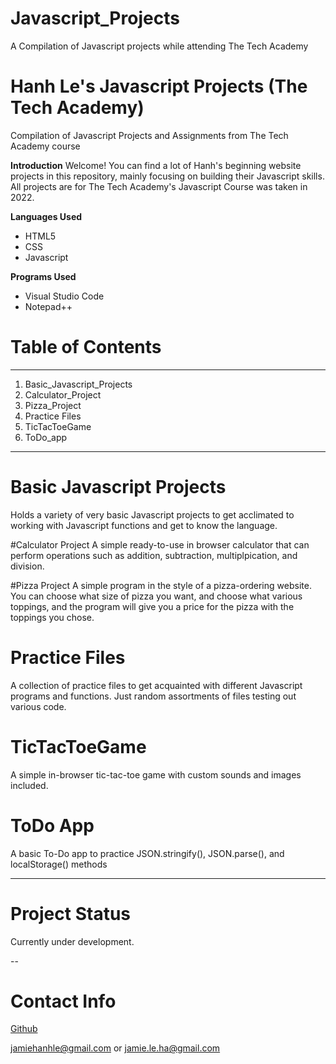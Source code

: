 # Javascript_Projects
A Compilation of Javascript projects while attending The Tech Academy

# Hanh Le's Javascript Projects (The Tech Academy)
 Compilation of Javascript Projects and Assignments from The Tech Academy course

**Introduction**
Welcome! You can find a lot of Hanh's beginning website projects in this repository, mainly focusing on building their Javascript skills. All projects are for The Tech Academy's Javascript Course was taken in 2022.  

**Languages Used**
- HTML5
- CSS
- Javascript

**Programs Used**
- Visual Studio Code
- Notepad++

# Table of Contents
---
1. Basic_Javascript_Projects
2. Calculator_Project
3. Pizza_Project
4. Practice Files
5. TicTacToeGame
6. ToDo_app

---

# Basic Javascript Projects
Holds a variety of very basic Javascript projects to get acclimated to working with Javascript functions and get to know the language.

#Calculator Project
A simple ready-to-use in browser calculator that can perform operations such as addition, subtraction, multiplpication, and division.

#Pizza Project
A simple program in the style of a pizza-ordering website. You can choose what size of pizza you want, and choose what various toppings, and the program will give you a price for the pizza with the toppings you chose.

# Practice Files
A collection of practice files to get acquainted with different Javascript programs and functions. Just random assortments of files testing out various code.

# TicTacToeGame
A simple in-browser tic-tac-toe game with custom sounds and images included.

# ToDo App
A basic To-Do app to practice JSON.stringify(), JSON.parse(), and localStorage() methods

---

# Project Status
Currently under development.

--

# Contact Info
[Github](https://github.com/LeHanhJ)

jamiehanhle@gmail.com or jamie.le.ha@gmail.com